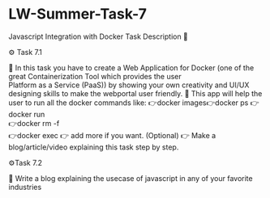 # LW-Summer-Task-7

Javascript Integration with Docker
Task Description 📄

⚙️ Task 7.1 

📌 In this task you have to create a Web Application for Docker (one of the great Containerization Tool which provides the user<br>Platform as a Service (PaaS)) by showing your own creativity and UI/UX designing skills to make the webportal user friendly.
📌 This app will help the user to run all the docker commands like:
👉docker images👉docker ps
👉docker run<br>👉docker rm -f<br>👉docker exec
👉 add more if you want. (Optional)
👉 Make a blog/article/video explaining this task step by step.

⚙️Task 7.2 

📌 Write a blog explaining the usecase of javascript in any of your favorite industries
